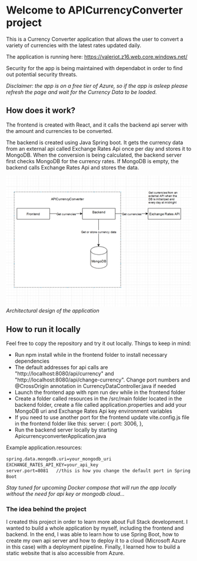 # Welcome to APICurrencyConverter project

This is a Currency Converter application that allows the user to convert a variety of currencies with the latest rates updated daily.

The application is running here: https://valeriot.z16.web.core.windows.net/

Security for the app is being maintained with dependabot in order to find out potential security threats.

_Disclaimer: the app is on a free tier of Azure, so if the app is asleep please refresh the page and wait for the Currency Data to be loaded._

## How does it work?

The frontend is created with React, and it calls the backend api server with the amount and currencies to be converted.

The backend is created using Java Spring boot. It gets the currency data from an external api called Exchange Rates Api once per day and stores it to MongoDB. When the conversion is being calculated, the backend server first checks MongoDB for the currency rates. If MongoDB is empty, the backend calls Exchange Rates Api and stores the data.

![apicurrencyconverter.png](https://github.com/valtat/apicurrencyconverter/blob/main/apicurrencyconverter.png)
_Architectural design of the application_

## How to run it locally

Feel free to copy the repository and try it out locally. Things to keep in mind:

- Run npm install while in the frontend folder to install necessary dependencies
- The default addresses for api calls are "http://localhost:8080/api/currency" and "http://localhost:8080/api/change-currency". Change port numbers and @CrossOrigin annotation in CurrencyDataController.java if needed
- Launch the frontend app with npm run dev while in the frontend folder
- Create a folder called resources in the /src/main folder located in the backend folder, create a file called application.properties and add your MongoDB uri and Exchange Rates Api key environment variables
- If you need to use another port for the frontend update vite.config.js file in the frontend folder like this:
  server: {
  port: 3006,
  },
- Run the backend server locally by starting ApicurrencyconverterApplication.java



Example application.resources:

    spring.data.mongodb.uri=your_mongodb_uri
    EXCHANGE_RATES_API_KEY=your_api_key
    server.port=8081   //this is how you change the default port in Spring Boot

_Stay tuned for upcoming Docker compose that will run the app locally without the need for api key or mongodb cloud..._

### The idea behind the project

I created this project in order to learn more about Full Stack development. I wanted to build a whole application by myself, including the frontend and backend. In the end, I was able to learn how to use Spring Boot, how to create my own api server and how to deploy it to a cloud (Microsoft Azure in this case) with a deployment pipeline. Finally, I learned how to build a static website that is also accessible from Azure.
